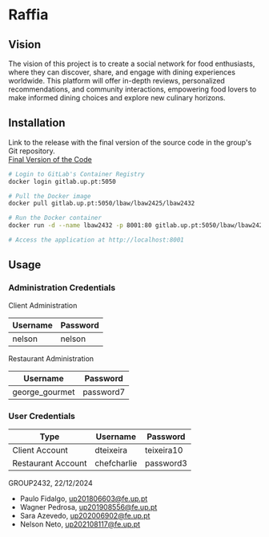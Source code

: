 # Raffia

## Vision
The vision of this project is to create a social network for food enthusiasts, where they can discover, share, and engage with dining experiences worldwide. This platform will offer in-depth reviews, personalized recommendations, and community interactions, empowering food lovers to make informed dining choices and explore new culinary horizons.

## Installation

Link to the release with the final version of the source code in the group's Git repository.  
[Final Version of the Code](https://gitlab.up.pt/lbaw/lbaw2425/lbaw2432)


```sh
# Login to GitLab's Container Registry
docker login gitlab.up.pt:5050

# Pull the Docker image
docker pull gitlab.up.pt:5050/lbaw/lbaw2425/lbaw2432

# Run the Docker container
docker run -d --name lbaw2432 -p 8001:80 gitlab.up.pt:5050/lbaw/lbaw2425/lbaw2432

# Access the application at http://localhost:8001
```

## Usage

### Administration Credentials

Client Administration  

| Username | Password |
| -------- | -------- |
| nelson    | nelson |

Restaurant Administration 

| Username | Password |
| -------- | -------- |
| george_gourmet    | password7 |

### User Credentials

| Type          | Username  | Password |
| ------------- | --------- | -------- |
| Client Account | dteixeira    | teixeira10 |
| Restaurant Account   | chefcharlie     | password3 |


GROUP2432, 22/12/2024

- Paulo Fidalgo, up201806603@fe.up.pt
- Wagner Pedrosa, up201908556@fe.up.pt
- Sara Azevedo, up202006902@fe.up.pt
- Nelson Neto, up202108117@fe.up.pt
